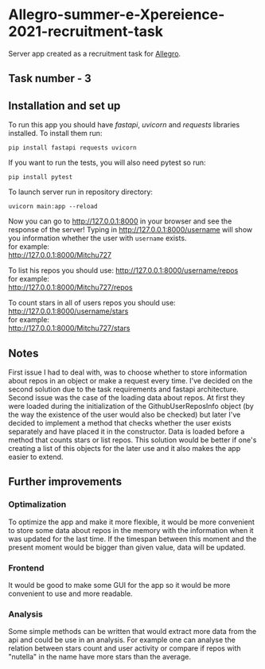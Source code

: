 # Allegro-summer-e-Xpereience-2021-recruitment-task
Server app created as a recruitment task for [Allegro](https://about.allegro.eu/).
## Task number - 3
## Installation and set up
To run this app you should have *fastapi*, *uvicorn* and *requests* libraries installed. To install them run:

`pip install fastapi requests uvicorn`

If you want to run the tests, you will also need pytest so run:

`pip install pytest`

To launch server run in repository directory:

`uvicorn main:app --reload`

Now you can go to http://127.0.0.1:8000 in your browser and see the response of the server!
Typing in http://127.0.0.1:8000/username will show you information whether the user with `username` exists.  
for example:  
http://127.0.0.1:8000/Mitchu727 

To list his repos you should use: http://127.0.0.1:8000/username/repos  
for example:  
http://127.0.0.1:8000/Mitchu727/repos

To count stars in all of users repos you should use: http://127.0.0.1:8000/username/stars  
for example:  
http://127.0.0.1:8000/Mitchu727/stars
## Notes
First issue I had to deal with, was to choose whether to store information about repos in an object or make a request every time. I've decided on the second solution due to the task requirements and fastapi architecture.  
Second issue was the case of the loading data about repos. At first they were loaded during the initialization of the GithubUserReposInfo object (by the way the existence of the user would also be checked) but later I've decided to implement a method that checks whether the user exists separately and have placed it in the constructor. Data is loaded before a method that counts stars or list repos. This solution would be better if one's creating a list of this objects for the later use and it also makes the app easier to extend.
## Further improvements
### Optimalization
To optimize the app and make it more flexible, it would be more convenient to store some data about repos in the memory  with the information when it was updated for the last time. If the timespan between this moment and the present moment would be bigger than given value, data will be updated.
### Frontend
It would be good to make some GUI for the app so it would be more convenient to use and more readable.
### Analysis
Some simple methods can be written that would extract more data from the api and could be use in an analysis. For example one can analyse the relation between stars count and user activity or compare if repos with "nutella" in the name have more stars than the average.
